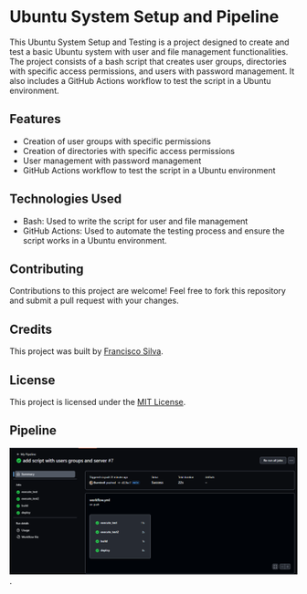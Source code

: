 # Ubuntu System Setup and Pipeline

This Ubuntu System Setup and Testing is a project designed to create and test a basic Ubuntu system with user and file management functionalities. The project consists of a bash script that creates user groups, directories with specific access permissions, and users with password management. It also includes a GitHub Actions workflow to test the script in a Ubuntu environment.

## Features

- Creation of user groups with specific permissions
- Creation of directories with specific access permissions
- User management with password management
- GitHub Actions workflow to test the script in a Ubuntu environment

## Technologies Used

- Bash: Used to write the script for user and file management
- GitHub Actions: Used to automate the testing process and ensure the script works in a Ubuntu environment.

## Contributing

Contributions to this project are welcome! Feel free to fork this repository and submit a pull request with your changes.

## Credits

This project was built by [Francisco Silva](https://github.com/Burntroll).

## License

This project is licensed under the [MIT License](https://opensource.org/licenses/MIT).

## Pipeline

![pipeline](pipeline.png).


